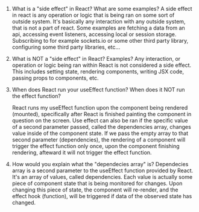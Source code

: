 1. What is a "side effect" in React? What are some examples?
   A side effect in react is any operation or logic that is being ran on some sort of outside system. It's basically any interaction with any outside system, that is not a part of react. Some examples are fetching a data from an api, accessing event listeners, accessing local or session storage. Subscribing to for example sockets.io or some other third party library, configuring some third party libraries, etc...

2. What is NOT a "side effect" in React? Examples?
   Any interaction, or operation or logic being ran within React is not considered a side effect. This includes setting state, rendering components, writing JSX code, passing props to components, etc.

3. When does React run your useEffect function? When does it NOT run
   the effect function?

   React runs my useEffect function upon the component being rendered (mounted), specifically after React is finished painting the component in question on the screen. Use effect can also be ran if the specific value of a second parameter passed, called the dependencies array, changes value inside of the component state. If we pass the empty array to that second parameter (dependencies), the rendering of a component will trigger the effect function only once, upon the component finishing rendering, afteward it will not trigger the effect function.

4. How would you explain what the "dependecies array" is?
   Dependecies array is a second parameter to the useEffect function provided by React. It's an array of values, called dependencies. Each value is actually some piece of component state that is being monitored for changes. Upon changing this piece of state, the component will re-render, and the effect hook (function), will be triggered if data of the observed state has changed.
